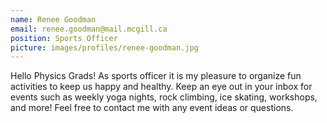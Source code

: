 ```yaml
---
name: Renee Goodman
email: renee.goodman@mail.mcgill.ca
position: Sports Officer
picture: images/profiles/renee-goodman.jpg
---
```


Hello Physics Grads! As sports officer it is my pleasure to organize fun activities to keep us happy and healthy. Keep an eye out in your inbox for events such as weekly yoga nights, rock climbing, ice skating, workshops, and more! Feel free to contact me with any event ideas or questions.
